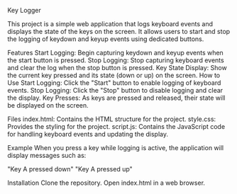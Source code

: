 Key Logger

This project is a simple web application that logs keyboard events and displays the state of the keys on the screen. It allows users to start and stop the logging of keydown and keyup events using dedicated buttons.

Features
Start Logging: Begin capturing keydown and keyup events when the start button is pressed.
Stop Logging: Stop capturing keyboard events and clear the log when the stop button is pressed.
Key State Display: Show the current key pressed and its state (down or up) on the screen.
How to Use
Start Logging: Click the "Start" button to enable logging of keyboard events.
Stop Logging: Click the "Stop" button to disable logging and clear the display.
Key Presses: As keys are pressed and released, their state will be displayed on the screen.

Files
index.html: Contains the HTML structure for the project.
style.css: Provides the styling for the project.
script.js: Contains the JavaScript code for handling keyboard events and updating the display.

Example
When you press a key while logging is active, the application will display messages such as:

"Key A pressed down"
"Key A pressed up"

Installation
Clone the repository.
Open index.html in a web browser.
